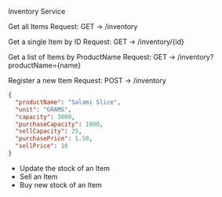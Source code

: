 Inventory Service

Get all Items Request:
GET -> /inventory

Get a single Item by ID Request:
GET -> /inventory/{id}

Get a list of Items by ProductName Request:
GET -> /inventory?productName={name}

Register a new Item Request:
POST -> /inventory
```json
{
  "productName": "Salami Slice",
  "unit": "GRAMS",
  "capacity": 3000,
  "purchaseCapacity": 1000,
  "sellCapacity": 25,
  "purchasePrice": 1.50,
  "sellPrice": 10
}
```

- Update the stock of an Item
- Sell an Item
- Buy new stock of an Item